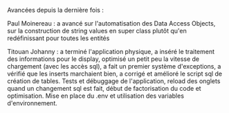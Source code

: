 Avancées depuis la dernière fois :

Paul Moinereau : a avancé sur l'automatisation des Data Access Objects, sur la construction de string values en super class plutôt qu'en redéfinissant pour toutes les entités

Titouan Johanny : a terminé l'application physique, a inséré le traitement des informations pour le display, optimisé un petit peu la vitesse de chargement (avec les accès sql), a fait un premier système d'exceptions, a vérifié que les inserts marchaient bien, a corrigé et amélioré le script sql de création de tables.
Tests et débuggage de l'application, reload des onglets quand un changement sql est fait, début de factorisation du code et optimisation. Mise en place du .env et utilisation des variables d'environnement.
